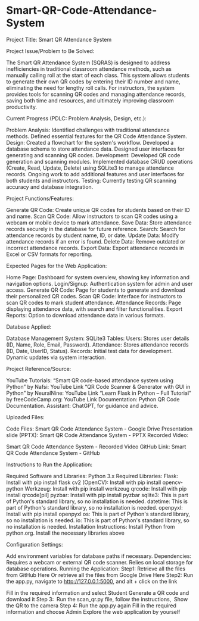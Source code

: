 # Smart-QR-Code-Attendance-System
Project Title: Smart QR Attendance System

Project Issue/Problem to Be Solved:

The Smart QR Attendance System (SQRAS) is designed to address inefficiencies in traditional classroom attendance methods, such as manually calling roll at the start of each class. This system allows students to generate their own QR codes by entering their ID number and name, eliminating the need for lengthy roll calls. For instructors, the system provides tools for scanning QR codes and managing attendance records, saving both time and resources, and ultimately improving classroom productivity.




Current Progress (PDLC: Problem Analysis, Design, etc.):

Problem Analysis:
Identified challenges with traditional attendance methods.
Defined essential features for the QR Code Attendance System.
Design:
Created a flowchart for the system's workflow.
Developed a database schema to store attendance data.
Designed user interfaces for generating and scanning QR codes.
Development:
Developed QR code generation and scanning modules.
Implemented database CRUD operations (Create, Read, Update, Delete) using SQLite3 to manage attendance records.
Ongoing work to add additional features and user interfaces for both students and instructors.
Testing:
Currently testing QR scanning accuracy and database integration.




Project Functions/Features:

Generate QR Code:
Create unique QR codes for students based on their ID and name.
Scan QR Code:
Allow instructors to scan QR codes using a webcam or mobile device to mark attendance.
Save Data:
Store attendance records securely in the database for future reference.
Search:
Search for attendance records by student name, ID, or date.
Update Data:
Modify attendance records if an error is found.
Delete Data:
Remove outdated or incorrect attendance records.
Export Data:
Export attendance records in Excel or CSV formats for reporting.




Expected Pages for the Web Application:

Home Page:
Dashboard for system overview, showing key information and navigation options.
Login/Signup:
Authentication system for admin and user access.
Generate QR Code:
Page for students to generate and download their personalized QR codes.
Scan QR Code:
Interface for instructors to scan QR codes to mark student attendance.
Attendance Records:
Page displaying attendance data, with search and filter functionalities.
Export Reports:
Option to download attendance data in various formats.




Database Applied:

Database Management System: SQLite3
Tables:
Users: Stores user details (ID, Name, Role, Email, Password).
Attendance: Stores attendance records (ID, Date, UserID, Status).
Records:
Initial test data for development.
Dynamic updates via system interaction.




Project Reference/Source:

YouTube Tutorials:
“Smart QR code-based attendance system using Python” by Nafsi: YouTube Link
“QR Code Scanner & Generator with GUI in Python” by NeuralNine: YouTube Link
“Learn Flask in Python – Full Tutorial” by freeCodeCamp.org: YouTube Link
Documentation:
Python QR Code Documentation.
Assistant:
ChatGPT, for guidance and advice.




Uploaded Files:

Code Files:
Smart QR Code Attendance System - Google Drive
Presentation slide (PPTX):
Smart QR Code Attendance System - PPTX
Recorded Video:

Smart QR Code Attendance System - Recorded Video
GitHub Link:
Smart QR Code Attendance System - GitHub




Instructions to Run the Application:

Required Software and Libraries:
Python 3.x
Required Libraries:
Flask:
Install with pip install flask
cv2 (OpenCV):
Install with pip install opencv-python
Werkzeug:
Install with pip install werkzeug
qrcode:
Install with pip install qrcode[pil]
pyzbar:
Install with pip install pyzbar
sqlite3:
This is part of Python's standard library, so no installation is needed.
datetime:
This is part of Python's standard library, so no installation is needed.
openpyxl:
Install with pip install openpyxl
os:
This is part of Python's standard library, so no installation is needed.
io:
This is part of Python's standard library, so no installation is needed.
Installation Instructions:
Install Python from python.org.
Install the necessary libraries above

Configuration Settings:

Add environment variables for database paths if necessary.
Dependencies:
Requires a webcam or external QR code scanner.
Relies on local storage for database operations.
Running the Application:
Step1:
Retrieve all the files from GitHub Here
Or retrieve all the files from Google Drive Here
Step2:
Run the app.py, navigate to http://127.0.0.1:5000, and alt + click on the link



Fill in the required information and select Student
Generate a QR code and download it
Step 3: 
Run the scan_qr.py file, follow the instructions, 
Show the QR to the camera
Step 4:
Run the app.py again
Fill in the required information and choose Admin
Explore the web application by yourself


